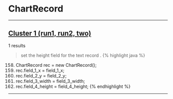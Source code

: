 # ChartRecord

***

## [Cluster 1 (run1, run2, two)](./1)
1 results
> set the height field for the text record . 
{% highlight java %}
158. ChartRecord rec = new ChartRecord();
160. rec.field_1_x = field_1_x;
161. rec.field_2_y = field_2_y;
162. rec.field_3_width = field_3_width;
163. rec.field_4_height = field_4_height;
{% endhighlight %}

***

